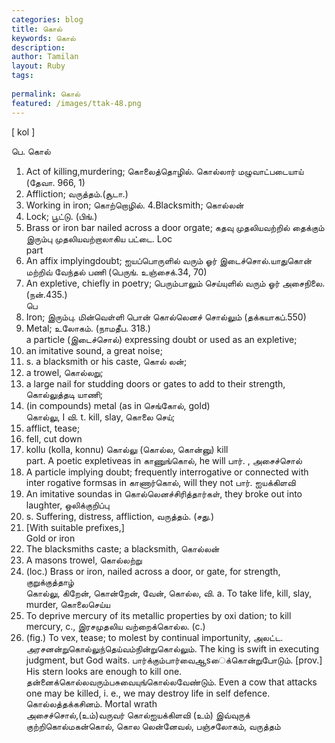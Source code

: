 ```yaml
---
categories: blog
title: கொல்
keywords: கொல்
description: 
author: Tamilan
layout: Ruby
tags: 
 
permalink: கொல்
featured: /images/ttak-48.png
---
```

  
[ kol ]  
  
பெ. கொல்  
1. Act of killing,murdering; கொலைத்தொழில். கொல்லார் மழுவாட்படையாய் (தேவா. 966, 1)  
2. Affliction; வருத்தம்.(சூடா.)  
3. Working in iron; கொற்றொழில். 4.Blacksmith; கொல்லன்  
5. Lock; பூட்டு. (பிங்.)  
6. Brass or iron bar nailed across a door orgate; கதவு முதலியவற்றில் தைக்கும் இரும்பு முதலியவற்றாலாகிய பட்டை. Loc  
part  
1. An affix implyingdoubt; ஐயப்பொருளில் வரும் ஓர் இடைச்சொல்.யாதுகொன் மற்றிவ் வேந்தல் பணி (பெருங். உஞ்சைக்.34, 70)  
2. An expletive, chiefly in poetry; பெரும்பாலும் செய்யுளில் வரும் ஓர் அசைநிலை. (நன்.435.)  
பெ  
1. Iron; இரும்பு. மின்வெள்ளி பொன் கொல்லெனச் சொல்லும் (தக்கயாகப்.550)  
2. Metal; உலோகம். (நாமதீப. 318.)  
a particle (இடைச்சொல்) expressing doubt or used as an expletive;  
2. an imitative sound, a great noise;  
3. s. a blacksmith or his caste, கொல் லன்;  
4. a trowel, கொல்லறு;  
5. a large nail for studding doors or gates to add to their strength, கொல்லுத்தடி யாணி;  
6. (in compounds) metal (as in செங்கோல், gold)  
கொல்லு, I வி. t. kill, slay, கொலை செய்;  
2. afflict, tease;  
3. fell, cut down  
1. kollu (kolla, konnu) கொல்லு (கொல்ல, கொன்னு) kill  
part. A poetic expletiveas in காணுங்கொல், he will பார். , அசைச்சொல்  
2. A particle implying doubt; frequently interrogative or connected with inter rogative formsas in காணார்கொல், will they not பார். ஐயக்கிளவி  
3. An imitative soundas in கொல்லெனச்சிரித்தார்கள், they broke out into laughter, ஒலிக்குறிப்பு  
4. s. Suffering, distress, affliction, வருத்தம். (சது.)  
5. [With suitable prefixes,]  
Gold or iron  
6. The blacksmiths caste; a blacksmith, கொல்லன்  
7. A masons trowel, கொல்லற்று  
8. (loc.) Brass or iron, nailed across a door, or gate, for strength, குறுக்குத்தாழ்  
கொல்லு, கிறேன், கொன்றேன், வேன், கொல்ல, வி. a. To take life, kill, slay, murder, கொலைசெய்ய  
2. To deprive mercury of its metallic properties by oxi dation; to kill mercury, c., இரசமுதலிய வற்றைக்கொல்ல. (c.)  
3. (fig.) To vex, tease; to molest by continual importunity, அலட்ட. அரசனன்றுகொல்லுந்தெய்வம்நின்றுகொல்லும். The king is swift in executing judgment, but God waits. பார்க்கும்பார்வைஆsைக்கொன்றுபோடும். [prov.]  
His stern looks are enough to kill one. தன்னைக்கொல்லவரும்பசுவையுங்கொல்லவேண்டும். Even a cow that attacks one may be killed, i. e., we may destroy life in self defence. கொல்லத்தக்கசினம். Mortal wrath  
அசைச்சொல்,(உம்)வருவர் கொல்ஐயக்கிளவி (உம்) இவ்வுருக் குற்றிகொல்மகன்கொல், கொல லென்னேவல், பஞ்சலோகம், வருத்தம்